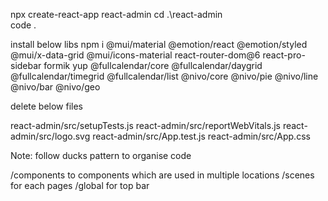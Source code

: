 npx create-react-app react-admin
cd .\react-admin\
code .

install below libs
npm i @mui/material @emotion/react @emotion/styled @mui/x-data-grid @mui/icons-material react-router-dom@6 react-pro-sidebar formik yup @fullcalendar/core @fullcalendar/daygrid @fullcalendar/timegrid @fullcalendar/list @nivo/core @nivo/pie @nivo/line @nivo/bar @nivo/geo

delete below files 

react-admin/src/setupTests.js 
react-admin/src/reportWebVitals.js 
react-admin/src/logo.svg 
react-admin/src/App.test.js 
react-admin/src/App.css


Note: follow ducks pattern to organise code 

/components to components which are used in multiple locations 
/scenes for each pages
/global for top bar